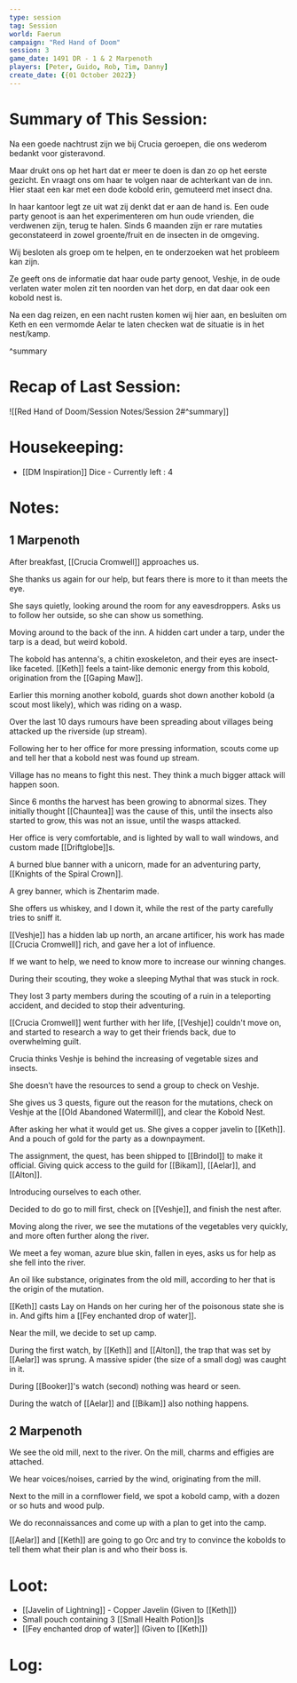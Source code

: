 ```yaml
---
type: session
tag: Session
world: Faerun
campaign: "Red Hand of Doom"
session: 3
game_date: 1491 DR - 1 & 2 Marpenoth
players: [Peter, Guido, Rob, Tim, Danny]
create_date: {{01 October 2022}}
---
```


# Summary of This Session:

Na een goede nachtrust zijn we bij Crucia geroepen, die ons wederom bedankt voor gisteravond.

Maar drukt ons op het hart dat er meer te doen is dan zo op het eerste gezicht. En vraagt ons om haar te volgen naar de achterkant van de inn. Hier staat een kar met een dode kobold erin, gemuteerd met insect dna. 

In haar kantoor legt ze uit wat zij denkt dat er aan de hand is. Een oude party genoot is aan het experimenteren om hun oude vrienden, die verdwenen zijn, terug te halen. Sinds 6 maanden zijn er rare mutaties geconstateerd in zowel groente/fruit en de insecten in de omgeving.

Wij besloten als groep om te helpen, en te onderzoeken wat het probleem kan zijn.

Ze geeft ons de informatie dat haar oude party genoot, Veshje, in de oude verlaten water molen zit ten noorden van het dorp, en dat daar ook een kobold nest is.

Na een dag reizen, en een nacht rusten komen wij hier aan, en besluiten om Keth en een vermomde Aelar te laten checken wat de situatie is in het nest/kamp.

^summary

# Recap of Last Session:

![[Red Hand of Doom/Session Notes/Session 2#^summary]]

# Housekeeping:
- [[DM Inspiration]] Dice - Currently left : 4 
# Notes:

## 1 Marpenoth

After breakfast, [[Crucia Cromwell]] approaches us. 

She thanks us again for our help, but fears there is more to it than meets the eye.

She says quietly, looking around the room for any eavesdroppers. Asks us to follow her outside, so she can show us something.

Moving around to the back of the inn. A hidden cart under a tarp, under the tarp is a dead, but weird kobold.

The kobold has antenna's, a chitin exoskeleton, and their eyes are insect-like faceted. [[Keth]] feels a taint-like demonic energy from this kobold, origination from the [[Gaping Maw]]. 

Earlier this morning another kobold, guards shot down another kobold (a scout most likely), which was riding on a wasp.

Over the last 10 days rumours have been spreading about villages being attacked up the riverside (up stream).

Following her to her office for more pressing information, scouts come up and tell her that a kobold nest was found up stream.

Village has no means to fight this nest. They think a much bigger attack will happen soon.

Since 6 months the harvest has been growing to abnormal sizes. They initially thought [[Chauntea]] was the cause of this, until the insects also started to grow, this was not an issue, until the wasps attacked. 

Her office is very comfortable, and is lighted by wall to wall windows, and custom made [[Driftglobe]]s.

A burned blue banner with a unicorn, made for an adventuring party, [[Knights of the Spiral Crown]]. 

A grey banner, which is Zhentarim made.  

She offers us whiskey, and I down it, while the rest of the party carefully tries to sniff it. 

[[Veshje]] has a hidden lab up north, an arcane artificer, his work has made [[Crucia Cromwell]] rich, and gave her a lot of influence.

If we want to help, we need to know more to increase our winning changes.

During their scouting, they woke a sleeping Mythal that was stuck in rock. 

They lost 3 party members during the scouting of a ruin in a teleporting accident, and decided to stop their adventuring.

[[Crucia Cromwell]] went further with her life, [[Veshje]] couldn't move on, and started to research a way to get their friends back, due to overwhelming guilt.

Crucia thinks Veshje is behind the increasing of vegetable sizes and insects.

She doesn't have the resources to send a group to check on Veshje.

She gives us 3 quests, figure out the reason for the mutations, check on Veshje at the [[Old Abandoned Watermill]], and clear the Kobold Nest.

After asking her what it would get us. She gives a copper javelin to [[Keth]]. And a pouch of gold for the party as a downpayment.

The assignment, the quest, has been shipped to [[Brindol]] to make it official. Giving quick access to the guild for [[Bikam]], [[Aelar]], and [[Alton]].

Introducing ourselves to each other.

Decided to do go to mill first, check on [[Veshje]], and finish the nest after.

Moving along the river, we see the mutations of the vegetables very quickly, and more often further along the river.

We meet a fey woman, azure blue skin, fallen in eyes, asks us for help as she fell into the river.

An oil like substance, originates from the old mill, according to her that is the origin of the mutation.

[[Keth]] casts Lay on Hands on her curing her of the poisonous state she is in. And gifts him a [[Fey enchanted drop of water]].

Near the mill, we decide to set up camp.

During the first watch, by [[Keth]] and [[Alton]], the trap that was set by [[Aelar]] was sprung. A massive spider (the size of a small dog) was caught in it.

During [[Booker]]'s watch (second) nothing was heard or seen.

During the watch of [[Aelar]] and [[Bikam]] also nothing happens.

## 2 Marpenoth

We see the old mill, next to the river. On the mill, charms and effigies are attached.

We hear voices/noises, carried by the wind, originating from the mill.

Next to the mill in a cornflower field, we spot a kobold camp, with a dozen or so huts and wood pulp.

We do reconnaissances and come up with a plan to get into the camp.

[[Aelar]] and [[Keth]] are going to go Orc and try to convince the kobolds to tell them what their plan is and who their boss is.

# Loot:
- [[Javelin of Lightning]] - Copper Javelin (Given to [[Keth]])
- Small pouch containing 3 [[Small Health Potion]]s
- [[Fey enchanted drop of water]] (Given to [[Keth]])

# Log:
